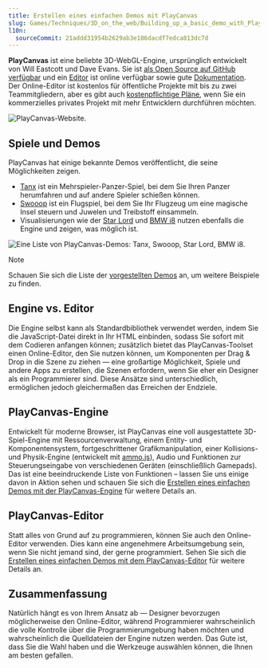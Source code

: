 ```yaml
---
title: Erstellen eines einfachen Demos mit PlayCanvas
slug: Games/Techniques/3D_on_the_web/Building_up_a_basic_demo_with_PlayCanvas
l10n:
  sourceCommit: 21addd31954b2629ab3e186dacdf7edca813dc7d
---
```


**PlayCanvas** ist eine beliebte 3D-WebGL-Engine, ursprünglich entwickelt von Will Eastcott und Dave Evans. Sie ist [als Open Source auf GitHub verfügbar](https://github.com/playcanvas/engine) und ein [Editor](https://developer.playcanvas.com/user-manual/editor/) ist online verfügbar sowie gute [Dokumentation](https://developer.playcanvas.com/en/). Der Online-Editor ist kostenlos für öffentliche Projekte mit bis zu zwei Teammitgliedern, aber es gibt auch [kostenpflichtige Pläne](https://playcanvas.com/plans), wenn Sie ein kommerzielles privates Projekt mit mehr Entwicklern durchführen möchten.

![PlayCanvas-Website.](playcanvas-cover.png)

## Spiele und Demos

PlayCanvas hat einige bekannte Demos veröffentlicht, die seine Möglichkeiten zeigen.

- [Tanx](https://tanx.io/) ist ein Mehrspieler-Panzer-Spiel, bei dem Sie Ihren Panzer herumfahren und auf andere Spieler schießen können.
- [Swooop](https://playcanv.as/p/JtL2iqIH) ist ein Flugspiel, bei dem Sie Ihr Flugzeug um eine magische Insel steuern und Juwelen und Treibstoff einsammeln.
- Visualisierungen wie der [Star Lord](https://playcanv.as/b/FQbBsJTd) und [BMW i8](https://playcanv.as/p/RqJJ9oU9) nutzen ebenfalls die Engine und zeigen, was möglich ist.

![Eine Liste von PlayCanvas-Demos: Tanx, Swooop, Star Lord, BMW i8.](playcanvas-demos.png)

> [!NOTE]
> Schauen Sie sich die Liste der [vorgestellten Demos](https://playcanvas.com/explore) an, um weitere Beispiele zu finden.

## Engine vs. Editor

Die Engine selbst kann als Standardbibliothek verwendet werden, indem Sie die JavaScript-Datei direkt in Ihr HTML einbinden, sodass Sie sofort mit dem Codieren anfangen können; zusätzlich bietet das PlayCanvas-Toolset einen Online-Editor, den Sie nutzen können, um Komponenten per Drag & Drop in die Szene zu ziehen — eine großartige Möglichkeit, Spiele und andere Apps zu erstellen, die Szenen erfordern, wenn Sie eher ein Designer als ein Programmierer sind. Diese Ansätze sind unterschiedlich, ermöglichen jedoch gleichermaßen das Erreichen der Endziele.

## PlayCanvas-Engine

Entwickelt für moderne Browser, ist PlayCanvas eine voll ausgestattete 3D-Spiel-Engine mit Ressourcenverwaltung, einem Entity- und Komponentensystem, fortgeschrittener Grafikmanipulation, einer Kollisions- und Physik-Engine (entwickelt mit [ammo.js](https://github.com/kripken/ammo.js/)), Audio und Funktionen zur Steuerungseingabe von verschiedenen Geräten (einschließlich Gamepads). Das ist eine beeindruckende Liste von Funktionen – lassen Sie uns einige davon in Aktion sehen und schauen Sie sich die [Erstellen eines einfachen Demos mit der PlayCanvas-Engine](/de/docs/Games/Techniques/3D_on_the_web/Building_up_a_basic_demo_with_PlayCanvas/engine) für weitere Details an.

## PlayCanvas-Editor

Statt alles von Grund auf zu programmieren, können Sie auch den Online-Editor verwenden. Dies kann eine angenehmere Arbeitsumgebung sein, wenn Sie nicht jemand sind, der gerne programmiert. Sehen Sie sich die [Erstellen eines einfachen Demos mit dem PlayCanvas-Editor](/de/docs/Games/Techniques/3D_on_the_web/Building_up_a_basic_demo_with_PlayCanvas/editor) für weitere Details an.

## Zusammenfassung

Natürlich hängt es von Ihrem Ansatz ab — Designer bevorzugen möglicherweise den Online-Editor, während Programmierer wahrscheinlich die volle Kontrolle über die Programmierumgebung haben möchten und wahrscheinlich die Quelldateien der Engine nutzen werden. Das Gute ist, dass Sie die Wahl haben und die Werkzeuge auswählen können, die Ihnen am besten gefallen.
